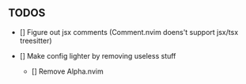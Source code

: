 ## TODOS

- [] Figure out jsx comments (Comment.nvim doens't support jsx/tsx treesitter)

- [] Make config lighter by removing useless stuff
  - [] Remove Alpha.nvim
